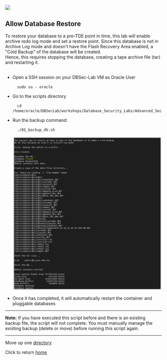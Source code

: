 ![](../../../../images/banner_ASO.PNG)

## Allow Database Restore

To restore your database to a pre-TDE point in time, this lab will enable archive redo log mode and set a restore point. Since this database is not in Archive Log mode and doesn't have the Flash Recovery Area enabled, a "Cold Backup" of the database will be created.<br>
Hence, this requires stopping the database, creating a tape archive file (tar) and restarting it.
<br><br>

- Open a SSH session on your DBSec-Lab VM as Oracle User

        sudo su - oracle

- Go to the scripts directory

        cd /home/oracle/DBSecLab/workshops/Database_Security_Labs/Advanced_Security/TDE/Allow_DB_Restore
    
- Run the backup command:

        ./01_backup_db.sh

     ![](./images/TDE_001.PNG)

- Once it has completed, it will automatically restart the container and pluggable databases

---
**Note:** If you have executed this script before and there is an existing backup file, the script will not complete. You must manually manage the existing backup (delete or move) before running this script again.

---
Move up one [directory](../README.md)

Click to return [home](/README.md)
